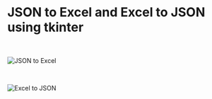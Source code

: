 # JSON to Excel and Excel to JSON using tkinter
</br>

![JSON to Excel](https://user-images.githubusercontent.com/24486999/94329211-cd439a80-ffd8-11ea-9800-866f086c446d.png)

</br>

![Excel to JSON](https://user-images.githubusercontent.com/24486999/94329226-fd8b3900-ffd8-11ea-9a25-546418b5d827.png)

